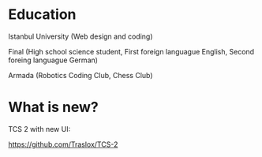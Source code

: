 # Education
Istanbul University (Web design and coding)

Final (High school science student, First foreign languague English, Second foreing languague German)

Armada (Robotics Coding Club, Chess Club)


# What is new?

TCS 2 with new UI:

https://github.com/Traslox/TCS-2


<!---
Traslox/Traslox is a ✨ special ✨ repository because its `README.md` (this file) appears on your GitHub profile.
You can click the Preview link to take a look at your changes.
--->
